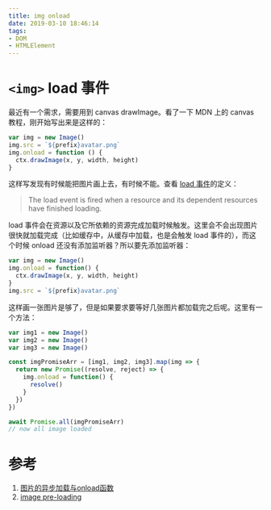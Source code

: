 ```yaml
---
title: img onload
date: 2019-03-10 18:46:14
tags: 
- DOM 
- HTMLElement
---
```


# `<img>` load 事件

最近有一个需求，需要用到 canvas drawImage。看了一下 MDN 上的 canvas 教程，刚开始写出来是这样的：

```JavaScript
var img = new Image()
img.src = `${prefix}avatar.png`
img.onload = function () {
  ctx.drawImage(x, y, width, height)
}
```

这样写发现有时候能把图片画上去，有时候不能。查看 [load 事件](https://developer.mozilla.org/en-US/docs/Web/Events/load)的定义：

> The load event is fired when a resource and its dependent resources have finished loading.

load 事件会在资源以及它所依赖的资源完成加载时候触发。这里会不会出现图片很快就加载完成（比如缓存中，从缓存中加载，也是会触发 load 事件的），而这个时候 onload 还没有添加监听器？所以要先添加监听器：

```JavaScript
var img = new Image()
img.onload = function() {
  ctx.drawImage(x, y, width, height)
}
img.src = `${prefix}avatar.png`
```

这样画一张图片是够了，但是如果要求要等好几张图片都加载完之后呢。这里有一个方法：

```JavaScript
var img1 = new Image()
var img2 = new Image()
var img3 = new Image()

const imgPromiseArr = [img1, img2, img3].map(img => {
  return new Promise((resolve, reject) => {
    img.onload = function() {
      resolve()
    }
  })
})

await Promise.all(imgPromiseArr)
// now all image loaded
```

# 参考
1. [图片的异步加载与onload函数](https://www.jianshu.com/p/d3a02ffe94b6)
2. [image pre-loading](https://www.google.com/search?q=image+pre-loading&oq=image+pre-loading)